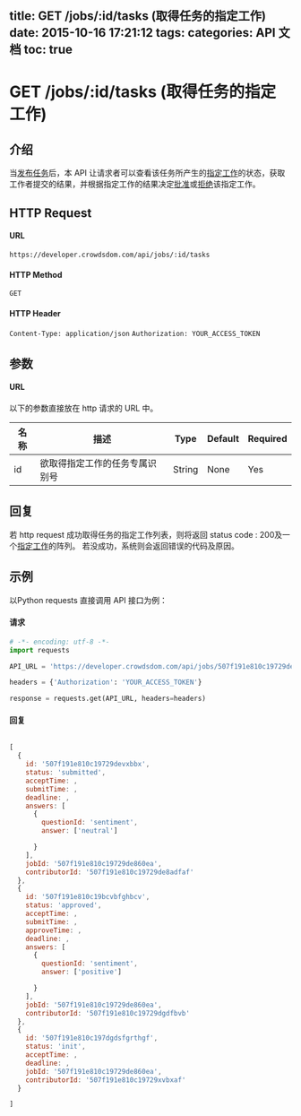title: GET /jobs/:id/tasks (取得任务的指定工作)
date: 2015-10-16 17:21:12
tags:
categories: API 文档
toc: true
---

# GET /jobs/:id/tasks (取得任务的指定工作)

## 介绍

当[发布任务](/发布任务)后，本 API 让请求者可以查看该任务所产生的[指定工作](/指定工作)的状态，获取工作者提交的结果，并根据指定工作的结果决定[批准](/批准指定工作)或[拒绝](/拒绝指定工作)该指定工作。

## HTTP Request

#### URL

`https://developer.crowdsdom.com/api/jobs/:id/tasks`

#### HTTP Method

`GET`

#### HTTP Header

`Content-Type: application/json`
`Authorization: YOUR_ACCESS_TOKEN`

## 参数

#### URL

以下的参数直接放在 http 请求的 URL 中。

名称 | 描述 | Type | Default | Required
--- | --- | --- | --- | ---
id| 欲取得指定工作的任务专属识别号| String | None | Yes



## 回复

若 http request 成功取得任务的指定工作列表，则将返回 status code : 200及一个[指定工作](/指定工作)的阵列。
若没成功，系统则会返回错误的代码及原因。

## 示例

以Python requests 直接调用 API 接口为例：

#### 请求

```python
# -*- encoding: utf-8 -*-
import requests

API_URL = 'https://developer.crowdsdom.com/api/jobs/507f191e810c19729de860ea/tasks'

headers = {'Authorization': 'YOUR_ACCESS_TOKEN'}

response = requests.get(API_URL, headers=headers)
```

#### 回复

```javascript

[
  {
    id: '507f191e810c19729devxbbx',
    status: 'submitted',
    acceptTime: ,
    submitTime: ,
    deadline: ,
    answers: [
      { 
        questionId: 'sentiment',
        answer: ['neutral']

      }
    ],
    jobId: '507f191e810c19729de860ea',
    contributorId: '507f191e810c19729de8adfaf'
  },
  {
    id: '507f191e810c19bcvbfghbcv',
    status: 'approved',
    acceptTime: ,
    submitTime: ,
    approveTime: ,
    deadline: ,
    answers: [
      { 
        questionId: 'sentiment',
        answer: ['positive']

      }
    ],
    jobId: '507f191e810c19729de860ea',
    contributorId: '507f191e810c19729dgdfbvb'
  },
  {
    id: '507f191e810c197dgdsfgrthgf',
    status: 'init',
    acceptTime: ,
    deadline: ,
    jobId: '507f191e810c19729de860ea',
    contributorId: '507f191e810c19729xvbxaf'
  }

]


```